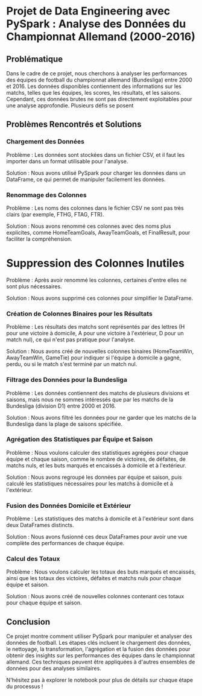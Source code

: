 # Projet de Data Engineering avec PySpark : Analyse des Données du Championnat Allemand (2000-2016)
## Problématique
Dans le cadre de ce projet, nous cherchons à analyser les performances des équipes de football du championnat allemand (Bundesliga) entre 2000 et 2016. Les données disponibles contiennent des informations sur les matchs, telles que les équipes, les scores, les résultats, et les saisons. Cependant, ces données brutes ne sont pas directement exploitables pour une analyse approfondie. Plusieurs défis se posent

## Problèmes Rencontrés et Solutions

### Chargement des Données

Problème : Les données sont stockées dans un fichier CSV, et il faut les importer dans un format utilisable pour l'analyse.

Solution : Nous avons utilisé PySpark pour charger les données dans un DataFrame, ce qui permet de manipuler facilement les données.

### Renommage des Colonnes

Problème : Les noms des colonnes dans le fichier CSV ne sont pas très clairs (par exemple, FTHG, FTAG, FTR).

Solution : Nous avons renommé ces colonnes avec des noms plus explicites, comme HomeTeamGoals, AwayTeamGoals, et FinalResult, pour faciliter la compréhension.

# Suppression des Colonnes Inutiles

Problème : Après avoir renommé les colonnes, certaines d'entre elles ne sont plus nécessaires.

Solution : Nous avons supprimé ces colonnes pour simplifier le DataFrame.

### Création de Colonnes Binaires pour les Résultats

Problème : Les résultats des matchs sont représentés par des lettres (H pour une victoire à domicile, A pour une victoire à l'extérieur, D pour un match nul), ce qui n'est pas pratique pour l'analyse.

Solution : Nous avons créé de nouvelles colonnes binaires (HomeTeamWin, AwayTeamWin, GameTie) pour indiquer si l'équipe à domicile a gagné, perdu, ou si le match s'est terminé par un match nul.

### Filtrage des Données pour la Bundesliga

Problème : Les données contiennent des matchs de plusieurs divisions et saisons, mais nous ne sommes intéressés que par les matchs de la Bundesliga (division D1) entre 2000 et 2016.

Solution : Nous avons filtré les données pour ne garder que les matchs de la Bundesliga dans la plage de saisons spécifiée.

### Agrégation des Statistiques par Équipe et Saison

Problème : Nous voulons calculer des statistiques agrégées pour chaque équipe et chaque saison, comme le nombre de victoires, de défaites, de matchs nuls, et les buts marqués et encaissés à domicile et à l'extérieur.

Solution : Nous avons regroupé les données par équipe et saison, puis calculé les statistiques nécessaires pour les matchs à domicile et à l'extérieur.

### Fusion des Données Domicile et Extérieur

Problème : Les statistiques des matchs à domicile et à l'extérieur sont dans deux DataFrames distincts.

Solution : Nous avons fusionné ces deux DataFrames pour avoir une vue complète des performances de chaque équipe.

### Calcul des Totaux

Problème : Nous voulons calculer les totaux des buts marqués et encaissés, ainsi que les totaux des victoires, défaites et matchs nuls pour chaque équipe et saison.

Solution : Nous avons créé de nouvelles colonnes contenant ces totaux pour chaque équipe et saison.

## Conclusion
Ce projet montre comment utiliser PySpark pour manipuler et analyser des données de football. Les étapes clés incluent le chargement des données, le nettoyage, la transformation, l'agrégation et la fusion des données pour obtenir des insights sur les performances des équipes dans le championnat allemand. Ces techniques peuvent être appliquées à d'autres ensembles de données pour des analyses similaires.

N'hésitez pas à explorer le notebook pour plus de détails sur chaque étape du processus !
